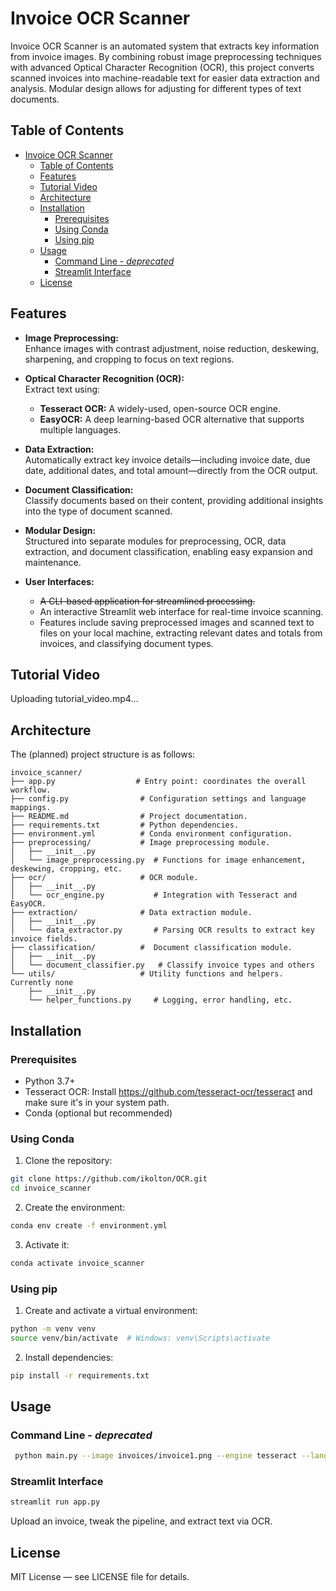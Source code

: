# Invoice OCR Scanner

Invoice OCR Scanner is an automated system that extracts key information from invoice images. By combining robust image preprocessing techniques with advanced Optical Character Recognition (OCR), this project converts scanned invoices into machine-readable text for easier data extraction and analysis. Modular design allows for adjusting for different types of text documents.

## Table of Contents

- [Invoice OCR Scanner](#invoice-ocr-scanner)
  - [Table of Contents](#table-of-contents)
  - [Features](#features)
  - [Tutorial Video](#tutorial-video)
  - [Architecture](#architecture)
  - [Installation](#installation)
    - [Prerequisites](#prerequisites)
    - [Using Conda](#using-conda)
    - [Using pip](#using-pip)
  - [Usage](#usage)
    - [Command Line - *deprecated*](#command-line---deprecated)
    - [Streamlit Interface](#streamlit-interface)
  - [License](#license)

## Features

- **Image Preprocessing:**  
  Enhance images with contrast adjustment, noise reduction, deskewing, sharpening, and cropping to focus on text regions.

- **Optical Character Recognition (OCR):**  
  Extract text using:
  - **Tesseract OCR:** A widely-used, open-source OCR engine.
  - **EasyOCR:** A deep learning-based OCR alternative that supports multiple languages.

- **Data Extraction:**  
  Automatically extract key invoice details—including invoice date, due date, additional dates, and total amount—directly from the OCR output.

- **Document Classification:**  
  Classify documents based on their content, providing additional insights into the type of document scanned.

- **Modular Design:**  
  Structured into separate modules for preprocessing, OCR, data extraction, and document classification, enabling easy expansion and maintenance.

- **User Interfaces:**  
  - ~~A CLI-based application for streamlined processing.~~  
  - An interactive Streamlit web interface for real-time invoice scanning.
  - Features include saving preprocessed images and scanned text to files on your local machine, extracting relevant dates and totals from invoices, and classifying document types.

## Tutorial Video



Uploading tutorial_video.mp4…



## Architecture

The (planned) project structure is as follows:
```
invoice_scanner/
├── app.py                  # Entry point: coordinates the overall workflow.
├── config.py                # Configuration settings and language mappings.
├── README.md                # Project documentation.
├── requirements.txt         # Python dependencies.
├── environment.yml          # Conda environment configuration.
├── preprocessing/           # Image preprocessing module.
│   ├── __init__.py
│   └── image_preprocessing.py  # Functions for image enhancement, deskewing, cropping, etc.
├── ocr/                     # OCR module.
│   ├── __init__.py
│   └── ocr_engine.py           # Integration with Tesseract and EasyOCR.
├── extraction/              # Data extraction module.
│   ├── __init__.py
│   └── data_extractor.py       # Parsing OCR results to extract key invoice fields.
├── classification/          #  Document classification module.
│   ├── __init__.py
│   └── document_classifier.py   # Classify invoice types and others
└── utils/                   # Utility functions and helpers. Currently none
    ├── __init__.py
    └── helper_functions.py     # Logging, error handling, etc.
```

## Installation

### Prerequisites

- Python 3.7+
- Tesseract OCR: Install https://github.com/tesseract-ocr/tesseract and make sure it's in your system path.
- Conda (optional but recommended)

### Using Conda

1. Clone the repository:
```sh
git clone https://github.com/ikolton/OCR.git
cd invoice_scanner
```
2. Create the environment:
```sh
conda env create -f environment.yml
```
3. Activate it:
```sh
conda activate invoice_scanner
```
### Using pip

1. Create and activate a virtual environment:
```sh
python -m venv venv
source venv/bin/activate  # Windows: venv\Scripts\activate
```
2. Install dependencies:
```sh
pip install -r requirements.txt
```
## Usage

### Command Line - *deprecated*
```sh
 python main.py --image invoices/invoice1.png --engine tesseract --lang english
```
### Streamlit Interface

```sh
streamlit run app.py
```

Upload an invoice, tweak the pipeline, and extract text via OCR.


## License

MIT License — see LICENSE file for details.
